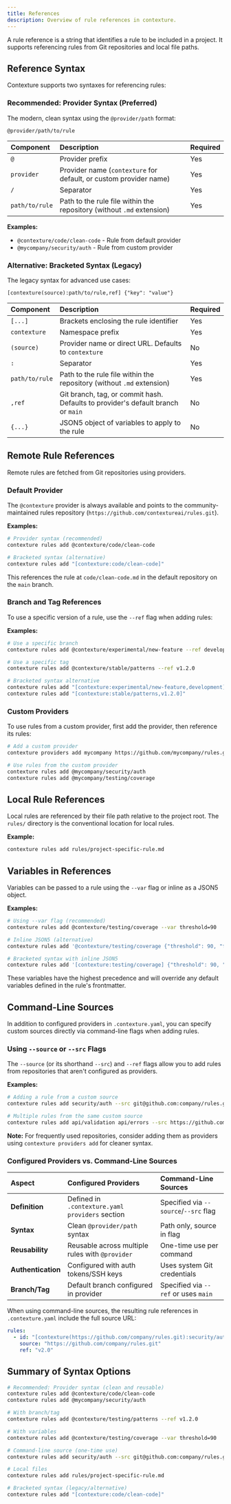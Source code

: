 ```yaml
---
title: References
description: Overview of rule references in contexture.
---
```

A rule reference is a string that identifies a rule to be included in a project. It supports referencing rules from Git repositories and local file paths.

## Reference Syntax

Contexture supports two syntaxes for referencing rules:

### Recommended: Provider Syntax (Preferred)

The modern, clean syntax using the `@provider/path` format:

```
@provider/path/to/rule
```

| Component        | Description                                                                                    | Required |
| :--------------- | :--------------------------------------------------------------------------------------------- | :------- |
| `@`              | Provider prefix                                                                                | Yes      |
| `provider`       | Provider name (`contexture` for default, or custom provider name)                              | Yes      |
| `/`              | Separator                                                                                      | Yes      |
| `path/to/rule`   | Path to the rule file within the repository (without `.md` extension)                          | Yes      |

**Examples:**
- `@contexture/code/clean-code` - Rule from default provider
- `@mycompany/security/auth` - Rule from custom provider

### Alternative: Bracketed Syntax (Legacy)

The legacy syntax for advanced use cases:

```
[contexture(source):path/to/rule,ref] {"key": "value"}
```

| Component        | Description                                                                                             | Required |
| :--------------- | :------------------------------------------------------------------------------------------------------ | :------- |
| `[...]`          | Brackets enclosing the rule identifier                                                                  | Yes      |
| `contexture`     | Namespace prefix                                                                                        | Yes      |
| `(source)`       | Provider name or direct URL. Defaults to `contexture`                                                   | No       |
| `:`              | Separator                                                                                               | Yes      |
| `path/to/rule`   | Path to the rule file within the repository (without `.md` extension)                                   | Yes      |
| `,ref`           | Git branch, tag, or commit hash. Defaults to provider's default branch or `main`                        | No       |
| `{...}`          | JSON5 object of variables to apply to the rule                                                          | No       |

## Remote Rule References

Remote rules are fetched from Git repositories using providers.

### Default Provider

The `@contexture` provider is always available and points to the community-maintained rules repository (`https://github.com/contextureai/rules.git`).

**Examples:**
```bash
# Provider syntax (recommended)
contexture rules add @contexture/code/clean-code

# Bracketed syntax (alternative)
contexture rules add "[contexture:code/clean-code]"
```

This references the rule at `code/clean-code.md` in the default repository on the `main` branch.

### Branch and Tag References

To use a specific version of a rule, use the `--ref` flag when adding rules:

**Examples:**
```bash
# Use a specific branch
contexture rules add @contexture/experimental/new-feature --ref development

# Use a specific tag
contexture rules add @contexture/stable/patterns --ref v1.2.0

# Bracketed syntax alternative
contexture rules add "[contexture:experimental/new-feature,development]"
contexture rules add "[contexture:stable/patterns,v1.2.0]"
```

### Custom Providers

To use rules from a custom provider, first add the provider, then reference its rules:

```bash
# Add a custom provider
contexture providers add mycompany https://github.com/mycompany/rules.git

# Use rules from the custom provider
contexture rules add @mycompany/security/auth
contexture rules add @mycompany/testing/coverage
```

## Local Rule References

Local rules are referenced by their file path relative to the project root. The `rules/` directory is the conventional location for local rules.

**Example:**
```bash
contexture rules add rules/project-specific-rule.md
```

## Variables in References

Variables can be passed to a rule using the `--var` flag or inline as a JSON5 object.

**Examples:**
```bash
# Using --var flag (recommended)
contexture rules add @contexture/testing/coverage --var threshold=90

# Inline JSON5 (alternative)
contexture rules add '@contexture/testing/coverage {"threshold": 90, "framework": "jest"}'

# Bracketed syntax with inline JSON5
contexture rules add '[contexture:testing/coverage] {"threshold": 90, "framework": "jest"}'
```

These variables have the highest precedence and will override any default variables defined in the rule's frontmatter.

## Command-Line Sources

In addition to configured providers in `.contexture.yaml`, you can specify custom sources directly via command-line flags when adding rules.

### Using `--source` or `--src` Flags

The `--source` (or its shorthand `--src`) and `--ref` flags allow you to add rules from repositories that aren't configured as providers.

**Examples:**
```bash
# Adding a rule from a custom source
contexture rules add security/auth --src git@github.com:company/rules.git --ref v2.0

# Multiple rules from the same custom source
contexture rules add api/validation api/errors --src https://github.com/team/api-rules.git
```

**Note:** For frequently used repositories, consider adding them as providers using `contexture providers add` for cleaner syntax.

### Configured Providers vs. Command-Line Sources

| Aspect | Configured Providers | Command-Line Sources |
|:-------|:------------------|:-------------------|
| **Definition** | Defined in `.contexture.yaml` `providers` section | Specified via `--source`/`--src` flag |
| **Syntax** | Clean `@provider/path` syntax | Path only, source in flag |
| **Reusability** | Reusable across multiple rules with `@provider` | One-time use per command |
| **Authentication** | Configured with auth tokens/SSH keys | Uses system Git credentials |
| **Branch/Tag** | Default branch configured in provider | Specified via `--ref` or uses `main` |

When using command-line sources, the resulting rule references in `.contexture.yaml` include the full source URL:

```yaml
rules:
  - id: "[contexture(https://github.com/company/rules.git):security/auth,v2.0]"
    source: "https://github.com/company/rules.git"
    ref: "v2.0"
```

## Summary of Syntax Options

```bash
# Recommended: Provider syntax (clean and reusable)
contexture rules add @contexture/code/clean-code
contexture rules add @mycompany/security/auth

# With branch/tag
contexture rules add @contexture/testing/patterns --ref v1.2.0

# With variables
contexture rules add @contexture/testing/coverage --var threshold=90

# Command-line source (one-time use)
contexture rules add security/auth --src git@github.com:company/rules.git

# Local files
contexture rules add rules/project-specific-rule.md

# Bracketed syntax (legacy/alternative)
contexture rules add "[contexture:code/clean-code]"
```
